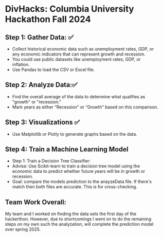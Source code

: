 # DivHacks: Columbia University Hackathon Fall 2024 

Step 1: Gather Data: ✅
---------------------
- Collect historical economic data such as unemployment rates, GDP, or any economic indicators that can represent growth and recession.
- You could use public datasets like unemployment rates, GDP, or inflation.
- Use Pandas to load the CSV or Excel file.


Step 2: Analyze Data:✅
---------------------

- Find the overall average of the data to determine what qualifies as "growth" or "recession."
- Mark years as either “Recession” or “Growth” based on this comparison.

Step 3: Visualizations ✅
---------------------
- Use Matplotlib or Plotly to generate graphs based on the data.

Step 4: Train a Machine Learning Model
---------------------

- Step 1: Train a Decision Tree Classifier:
- Advise: Use Scikit-learn to train a decision tree model using the economic data to predict whether future years will be in growth or recession.
- Goal: compare the models prediction to the anayzeData file. If there's match then both files are accurate. This is for cross-checking. 

Team Work Overall:
--------
My team and I worked on finding the data sets the first day of the hackerthon. However, due to shortcomings I went on to do the remaining steps on my own such the  analyzation, will complete the prediction model over spring 2025. 
